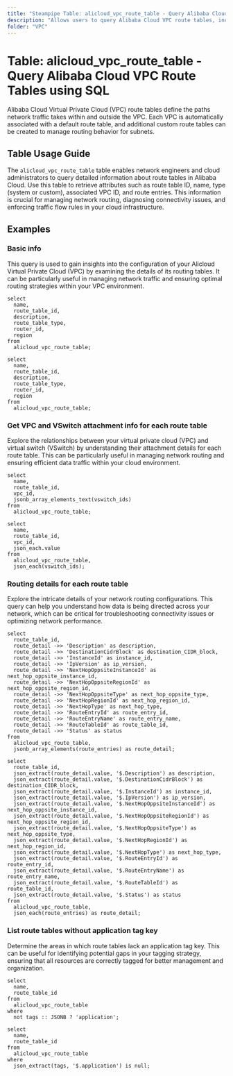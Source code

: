 ```yaml
---
title: "Steampipe Table: alicloud_vpc_route_table - Query Alibaba Cloud VPC Route Tables using SQL"
description: "Allows users to query Alibaba Cloud VPC route tables, including route table ID, name, VPC association, route entries, and type."
folder: "VPC"
---
```


# Table: alicloud_vpc_route_table - Query Alibaba Cloud VPC Route Tables using SQL

Alibaba Cloud Virtual Private Cloud (VPC) route tables define the paths network traffic takes within and outside the VPC. Each VPC is automatically associated with a default route table, and additional custom route tables can be created to manage routing behavior for subnets.

## Table Usage Guide

The `alicloud_vpc_route_table` table enables network engineers and cloud administrators to query detailed information about route tables in Alibaba Cloud. Use this table to retrieve attributes such as route table ID, name, type (system or custom), associated VPC ID, and route entries. This information is crucial for managing network routing, diagnosing connectivity issues, and enforcing traffic flow rules in your cloud infrastructure.

## Examples

### Basic info
This query is used to gain insights into the configuration of your Alicloud Virtual Private Cloud (VPC) by examining the details of its routing tables. It can be particularly useful in managing network traffic and ensuring optimal routing strategies within your VPC environment.

```sql+postgres
select
  name,
  route_table_id,
  description,
  route_table_type,
  router_id,
  region
from
  alicloud_vpc_route_table;
```

```sql+sqlite
select
  name,
  route_table_id,
  description,
  route_table_type,
  router_id,
  region
from
  alicloud_vpc_route_table;
```

### Get VPC and VSwitch attachment info for each route table
Explore the relationships between your virtual private cloud (VPC) and virtual switch (VSwitch) by understanding their attachment details for each route table. This can be particularly useful in managing network routing and ensuring efficient data traffic within your cloud environment.

```sql+postgres
select
  name,
  route_table_id,
  vpc_id,
  jsonb_array_elements_text(vswitch_ids)
from
  alicloud_vpc_route_table;
```

```sql+sqlite
select
  name,
  route_table_id,
  vpc_id,
  json_each.value
from
  alicloud_vpc_route_table,
  json_each(vswitch_ids);
```

### Routing details for each route table
Explore the intricate details of your network routing configurations. This query can help you understand how data is being directed across your network, which can be critical for troubleshooting connectivity issues or optimizing network performance.

```sql+postgres
select
  route_table_id,
  route_detail ->> 'Description' as description,
  route_detail ->> 'DestinationCidrBlock' as destination_CIDR_block,
  route_detail ->> 'InstanceId' as instance_id,
  route_detail ->> 'IpVersion' as ip_version,
  route_detail ->> 'NextHopOppsiteInstanceId' as next_hop_oppsite_instance_id,
  route_detail ->> 'NextHopOppsiteRegionId' as next_hop_oppsite_region_id,
  route_detail ->> 'NextHopOppsiteType' as next_hop_oppsite_type,
  route_detail ->> 'NextHopRegionId' as next_hop_region_id,
  route_detail ->> 'NextHopType' as next_hop_type,
  route_detail ->> 'RouteEntryId' as route_entry_id,
  route_detail ->> 'RouteEntryName' as route_entry_name,
  route_detail ->> 'RouteTableId' as route_table_id,
  route_detail ->> 'Status' as status
from
  alicloud_vpc_route_table,
  jsonb_array_elements(route_entries) as route_detail;
```

```sql+sqlite
select
  route_table_id,
  json_extract(route_detail.value, '$.Description') as description,
  json_extract(route_detail.value, '$.DestinationCidrBlock') as destination_CIDR_block,
  json_extract(route_detail.value, '$.InstanceId') as instance_id,
  json_extract(route_detail.value, '$.IpVersion') as ip_version,
  json_extract(route_detail.value, '$.NextHopOppsiteInstanceId') as next_hop_oppsite_instance_id,
  json_extract(route_detail.value, '$.NextHopOppsiteRegionId') as next_hop_oppsite_region_id,
  json_extract(route_detail.value, '$.NextHopOppsiteType') as next_hop_oppsite_type,
  json_extract(route_detail.value, '$.NextHopRegionId') as next_hop_region_id,
  json_extract(route_detail.value, '$.NextHopType') as next_hop_type,
  json_extract(route_detail.value, '$.RouteEntryId') as route_entry_id,
  json_extract(route_detail.value, '$.RouteEntryName') as route_entry_name,
  json_extract(route_detail.value, '$.RouteTableId') as route_table_id,
  json_extract(route_detail.value, '$.Status') as status
from
  alicloud_vpc_route_table,
  json_each(route_entries) as route_detail;
```

### List route tables without application tag key
Determine the areas in which route tables lack an application tag key. This can be useful for identifying potential gaps in your tagging strategy, ensuring that all resources are correctly tagged for better management and organization.

```sql+postgres
select
  name,
  route_table_id
from
  alicloud_vpc_route_table
where
  not tags :: JSONB ? 'application';
```

```sql+sqlite
select
  name,
  route_table_id
from
  alicloud_vpc_route_table
where
  json_extract(tags, '$.application') is null;
```